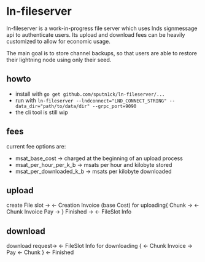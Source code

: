 # ln-fileserver

ln-fileserver is a work-in-progress file server which uses lnds signmessage api to authenticate users. Its upload and download fees can be heavily customized to allow for economic usage.

The main goal is to store channel backups, so that users are able to restore their lightning node using only their seed.

## howto
- install with ```go get github.com/sputn1ck/ln-fileserver/...```
- run with ```ln-fileserver --lndconnect="LND_CONNECT_STRING" --data_dir="path/to/data/dir" --grpc_port=9090```
- the cli tool is still wip
## fees

current fee options are:

- msat_base_cost -> charged at the beginning of an upload process
- msat_per_hour_per_k_b -> msats per hour and kilobyte stored
- msat_per_downloaded_k_b -> msats per kilobyte downloaded

## upload

create File slot ->
<- Creation Invoice (base Cost)
for uploading{
    Chunk ->
    <- Chunk Invoice
    Pay ->
}
Finished ->
<- FileSlot Info

## download

download request->
<- FileSlot Info
for downloading {
    <- Chunk Invoice
    -> Pay
    <- Chunk
}
<- Finished
